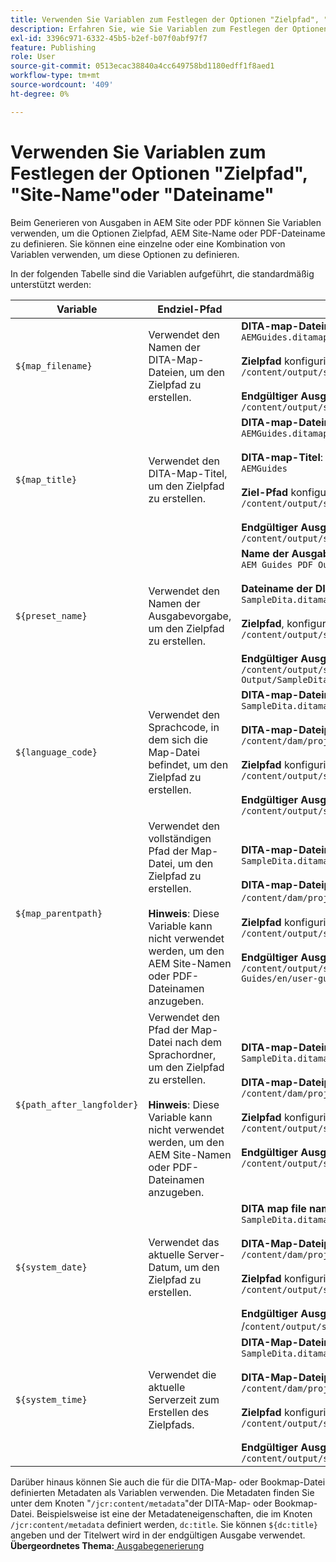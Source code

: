 ```yaml
---
title: Verwenden Sie Variablen zum Festlegen der Optionen "Zielpfad", "Site-Name"oder "Dateiname"
description: Erfahren Sie, wie Sie Variablen zum Festlegen der Optionen für Zielpfad, Site-Name oder Dateiname verwenden. Erfahren Sie mehr über native Variablen, die in AEM Guides unterstützt werden.
exl-id: 3396c971-6332-45b5-b2ef-b07f0abf97f7
feature: Publishing
role: User
source-git-commit: 0513ecac38840a4cc649758bd1180edff1f8aed1
workflow-type: tm+mt
source-wordcount: '409'
ht-degree: 0%

---
```


# Verwenden Sie Variablen zum Festlegen der Optionen &quot;Zielpfad&quot;, &quot;Site-Name&quot;oder &quot;Dateiname&quot;


Beim Generieren von Ausgaben in AEM Site oder PDF können Sie Variablen verwenden, um die Optionen Zielpfad, AEM Site-Name oder PDF-Dateiname zu definieren. Sie können eine einzelne oder eine Kombination von Variablen verwenden, um diese Optionen zu definieren.

In der folgenden Tabelle sind die Variablen aufgeführt, die standardmäßig unterstützt werden:

| Variable | Endziel-Pfad | Beispiel |
| --- | --- | --- |
| `${map_filename}` | Verwendet den Namen der DITA-Map-Dateien, um den Zielpfad zu erstellen. | **DITA-map-Dateiname**:<br>`AEMGuides.ditamap`<br><br>**Zielpfad** konfiguriert als:<br>`/content/output/sites/${map_filename}`<br><br>**Endgültiger Ausgabespeicherort**:<br>`/content/output/sites/aemGuides/AEMGuides.html` |
| `${map_title}` | Verwendet den DITA-Map-Titel, um den Zielpfad zu erstellen. | **DITA-map-Dateiname**:<br>`AEMGuides.ditamap`<br><br>**DITA-map-Titel**:<br>`AEMGuides`<br><br>**Ziel-Pfad** konfiguriert als:<br>`/content/output/sites/${map_title}`<br><br>**Endgültiger Ausgabespeicherort**:<br>`/content/output/sites/AEMGuides/AEMGuides.html` |
| `${preset_name}` | Verwendet den Namen der Ausgabevorgabe, um den Zielpfad zu erstellen. | **Name der Ausgabevorgabe**:<br>`AEM Guides PDF Output`<br><br>**Dateiname der DITA-Zuordnung**:<br>`SampleDita.ditamap`<br><br>**Zielpfad**, konfiguriert als:<br>`/content/output/sites/${preset_name}`<br><br>**Endgültiger Ausgabespeicherort**:<br>`/content/output/sites/AEM Guides PDF Output/SampleDita.html` |
| `${language_code}` | Verwendet den Sprachcode, in dem sich die Map-Datei befindet, um den Zielpfad zu erstellen. | **DITA-map-Dateiname**:<br>`SampleDita.ditamap`<br><br>**DITA-map-Dateipfad**:<br>`/content/dam/projects/AEM-Guides/en/user-guide/`<br><br>**Zielpfad** konfiguriert als:<br>`/content/output/sites/${language_code}`<br><br>**Endgültiger Ausgabespeicherort**:<br>`/content/output/sites/en/SampleDita.html` |
| `${map_parentpath}` | Verwendet den vollständigen Pfad der Map-Datei, um den Zielpfad zu erstellen.<br><br>**Hinweis**: Diese Variable kann nicht verwendet werden, um den AEM Site-Namen oder PDF-Dateinamen anzugeben. | **DITA-map-Dateiname**:<br>`SampleDita.ditamap`<br><br>**DITA-map-Dateipfad**:<br>`/content/dam/projects/AEM-Guides/en/user-guide`/<br><br>**Zielpfad** konfiguriert als:<br>`/content/output/sites/${map_parentpath}`<br><br>**Endgültiger Ausgabespeicherort**:<br>`/content/output/sites/content/dam/projects/AEM-Guides/en/user-guide/SampleDita.html` |
| `${path_after_langfolder}` | Verwendet den Pfad der Map-Datei nach dem Sprachordner, um den Zielpfad zu erstellen.<br><br>**Hinweis**: Diese Variable kann nicht verwendet werden, um den AEM Site-Namen oder PDF-Dateinamen anzugeben. | **DITA-map-Dateiname**:<br>`SampleDita.ditamap`<br><br>**DITA-map-Dateipfad**:<br>`/content/dam/projects/AEM-Guides/en/user-guide/`<br><br>**Zielpfad** konfiguriert als:<br>`/content/output/sites/${path\_after\_langfolder}`<br><br>**Endgültiger Ausgabespeicherort**:<br>`/content/output/sites/user-guide/SampleDita.html` |
| `${system_date}` | Verwendet das aktuelle Server-Datum, um den Zielpfad zu erstellen. | **DITA map file name**: <br> `SampleDita.ditamap` <br><br> **DITA-Map-Dateipfad:** <br> `/content/dam/projects/AEM-Guides/en/user-guide/` <br><br> **Zielpfad** konfiguriert als: <br> `/content/output/sites/${system_date}` <br> <br> **Endgültiger Ausgabespeicherort:** <br> /`content/output/sites/08252023/SampleDita.html` |
| `${system_time}` | Verwendet die aktuelle Serverzeit zum Erstellen des Zielpfads. | **DITA-Map-Dateiname:** <br>`SampleDita.ditamap` <br> <br> **DITA-Map-Dateipfad:** <br>`/content/dam/projects/AEM-Guides/en/user-guide/` <br><Br>**Zielpfad** konfiguriert als: <br> `/content/output/sites/${system_time}`<br><br>**Endgültiger Ausgabespeicherort:**<br>`/content/output/sites/055612/SampleDita.html` |

Darüber hinaus können Sie auch die für die DITA-Map- oder Bookmap-Datei definierten Metadaten als Variablen verwenden. Die Metadaten finden Sie unter dem Knoten &quot;`/jcr:content/metadata`&quot;der DITA-Map- oder Bookmap-Datei. Beispielsweise ist eine der Metadateneigenschaften, die im Knoten `/jcr:content/metadata` definiert werden, `dc:title`. Sie können `${dc:title}` angeben und der Titelwert wird in der endgültigen Ausgabe verwendet.
**Übergeordnetes Thema:**[ Ausgabegenerierung](generate-output.md)
